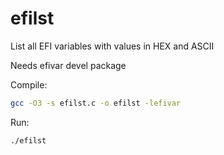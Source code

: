 # efilst
List all EFI variables with values in HEX and ASCII

Needs efivar devel package

Compile:
```bash
gcc -O3 -s efilst.c -o efilst -lefivar
```
Run:
```bash
./efilst
```

